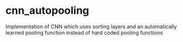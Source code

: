 cnn_autopooling
===============

Implementation of CNN which uses sorting layers and an automatically learned pooling function instead of hard coded pooling functions
